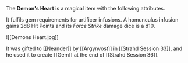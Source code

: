 The **Demon's Heart** is a magical item with the following attributes.

It fulfils gem requirements for artificer infusions.
A homunculus infusion gains 2d8 Hit Points and its *Force Strike* damage dice is a d10.

![[Demons Heart.jpg]]

It was gifted to [[Neander]] by [[Argynvost]] in [[Strahd Session 33]], and he used it to create [[Gem]] at the end of [[Strahd Session 36]].